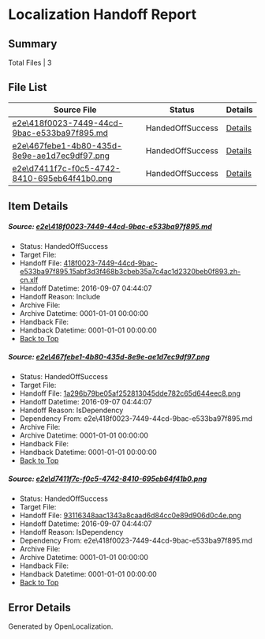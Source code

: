 # <a name='report-top'></a> Localization Handoff Report

## Summary
 Total Files | 3

## File List
 Source File | Status | Details 
 ----------- | ------ | ------- 
 [e2e\418f0023-7449-44cd-9bac-e533ba97f895.md](https://github.com/OpenLocalizationTestOrg/ol-test0/blob/a030fe081660e5bbd3b47f7196627b2fbc7cdc57/e2e/418f0023-7449-44cd-9bac-e533ba97f895.md) | HandedOffSuccess | [Details](#6560915648256f7ac8bc2deb281b5fe6703ec0871)
 [e2e\467febe1-4b80-435d-8e9e-ae1d7ec9df97.png](https://github.com/OpenLocalizationTestOrg/ol-test0/blob/a030fe081660e5bbd3b47f7196627b2fbc7cdc57/e2e/467febe1-4b80-435d-8e9e-ae1d7ec9df97.png) | HandedOffSuccess | [Details](#1a296b79be05af252813045dde782c65d644eec82)
 [e2e\d7411f7c-f0c5-4742-8410-695eb64f41b0.png](https://github.com/OpenLocalizationTestOrg/ol-test0/blob/a030fe081660e5bbd3b47f7196627b2fbc7cdc57/e2e/d7411f7c-f0c5-4742-8410-695eb64f41b0.png) | HandedOffSuccess | [Details](#93116348aac1343a8caad6d84cc0e89d906d0c4e3)

## Item Details
##### <a name='6560915648256f7ac8bc2deb281b5fe6703ec0871'></a> Source: [e2e\418f0023-7449-44cd-9bac-e533ba97f895.md](https://github.com/OpenLocalizationTestOrg/ol-test0/blob/a030fe081660e5bbd3b47f7196627b2fbc7cdc57/e2e/418f0023-7449-44cd-9bac-e533ba97f895.md)
* Status: HandedOffSuccess
* Target File: 
* Handoff File: [418f0023-7449-44cd-9bac-e533ba97f895.15abf3d3f468b3cbeb35a7c4ac1d2320beb0f893.zh-cn.xlf](https://github.com/OpenLocalizationTestOrg/ol-test0-handoff/blob/841ba0dba4d5a538e9b2eeeccc87ddb2c67af855/ol-handoff/OpenLocalizationTestOrg/ol-test0-zhcn/ci/ht/418f0023-7449-44cd-9bac-e533ba97f895.15abf3d3f468b3cbeb35a7c4ac1d2320beb0f893.zh-cn.xlf)
* Handoff Datetime: 2016-09-07 04:44:07
* Handoff Reason: Include
* Archive File: 
* Archive Datetime: 0001-01-01 00:00:00
* Handback File: 
* Handback Datetime: 0001-01-01 00:00:00
* [Back to Top](#report-top)

##### <a name='1a296b79be05af252813045dde782c65d644eec82'></a> Source: [e2e\467febe1-4b80-435d-8e9e-ae1d7ec9df97.png](https://github.com/OpenLocalizationTestOrg/ol-test0/blob/a030fe081660e5bbd3b47f7196627b2fbc7cdc57/e2e/467febe1-4b80-435d-8e9e-ae1d7ec9df97.png)
* Status: HandedOffSuccess
* Target File: 
* Handoff File: [1a296b79be05af252813045dde782c65d644eec8.png](https://github.com/OpenLocalizationTestOrg/ol-test0-handoff/blob/841ba0dba4d5a538e9b2eeeccc87ddb2c67af855/ol-handoff/OpenLocalizationTestOrg/ol-test0-zhcn/ci/ht/1a296b79be05af252813045dde782c65d644eec8.png)
* Handoff Datetime: 2016-09-07 04:44:07
* Handoff Reason: IsDependency
* Dependency From: e2e\418f0023-7449-44cd-9bac-e533ba97f895.md
* Archive File: 
* Archive Datetime: 0001-01-01 00:00:00
* Handback File: 
* Handback Datetime: 0001-01-01 00:00:00
* [Back to Top](#report-top)

##### <a name='93116348aac1343a8caad6d84cc0e89d906d0c4e3'></a> Source: [e2e\d7411f7c-f0c5-4742-8410-695eb64f41b0.png](https://github.com/OpenLocalizationTestOrg/ol-test0/blob/a030fe081660e5bbd3b47f7196627b2fbc7cdc57/e2e/d7411f7c-f0c5-4742-8410-695eb64f41b0.png)
* Status: HandedOffSuccess
* Target File: 
* Handoff File: [93116348aac1343a8caad6d84cc0e89d906d0c4e.png](https://github.com/OpenLocalizationTestOrg/ol-test0-handoff/blob/841ba0dba4d5a538e9b2eeeccc87ddb2c67af855/ol-handoff/OpenLocalizationTestOrg/ol-test0-zhcn/ci/ht/93116348aac1343a8caad6d84cc0e89d906d0c4e.png)
* Handoff Datetime: 2016-09-07 04:44:07
* Handoff Reason: IsDependency
* Dependency From: e2e\418f0023-7449-44cd-9bac-e533ba97f895.md
* Archive File: 
* Archive Datetime: 0001-01-01 00:00:00
* Handback File: 
* Handback Datetime: 0001-01-01 00:00:00
* [Back to Top](#report-top)


## Error Details

Generated by OpenLocalization.
